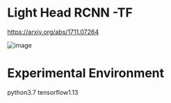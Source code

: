 # Light Head RCNN -TF

https://arxiv.org/abs/1711.07264


![image](https://github.com/Stick-To/light-head-rcnn-tensorflow/blob/master/image/img1.png)


# Experimental Environment

python3.7 tensorflow1.13
